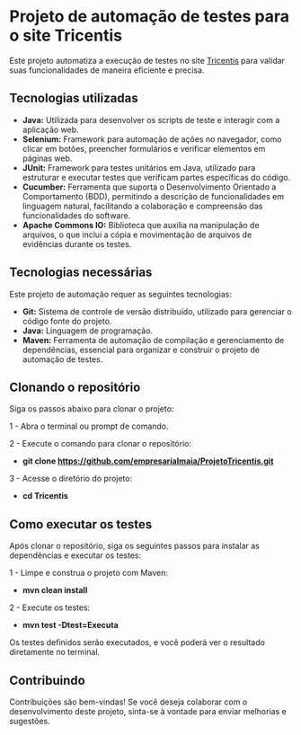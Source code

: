 # Projeto de automação de testes para o site Tricentis
Este projeto automatiza a execução de testes no site [Tricentis](https://sampleapp.tricentis.com/101/index.php) para validar suas funcionalidades de maneira eficiente e precisa.
## Tecnologias utilizadas
- **Java:** Utilizada para desenvolver os scripts de teste e interagir com a aplicação web.
- **Selenium:** Framework para automação de ações no navegador, como clicar em botões, preencher formulários e verificar elementos em páginas web.
- **JUnit:** Framework para testes unitários em Java, utilizado para estruturar e executar testes que verificam partes específicas do código.
- **Cucumber:** Ferramenta que suporta o Desenvolvimento Orientado a Comportamento (BDD), permitindo a descrição de funcionalidades em linguagem natural, facilitando a colaboração e compreensão das funcionalidades do software.
- **Apache Commons IO:** Biblioteca que auxilia na manipulação de arquivos, o que inclui a cópia e movimentação de arquivos de evidências durante os testes.	

## Tecnologias necessárias
Este projeto de automação requer as seguintes tecnologias:
- **Git:** Sistema de controle de versão distribuído, utilizado para gerenciar o código fonte do projeto.
- **Java:** Linguagem de programação.
- **Maven:** Ferramenta de automação de compilação e gerenciamento de dependências, essencial para organizar e construir o projeto de automação de testes.

## Clonando o repositório

Siga os passos abaixo para clonar o projeto:

1 - Abra o terminal ou prompt de comando.

2 - Execute o comando para clonar o repositório:
- **git clone https://github.com/empresarialmaia/ProjetoTricentis.git**

3 - Acesse o diretório do projeto:
-    **cd Tricentis**

## Como executar os testes
 Após clonar o repositório, siga os seguintes passos para instalar as dependências e executar os testes:

1 - Limpe e construa o projeto com Maven:
-    **mvn clean install**

2 - Execute os testes:
-    **mvn test -Dtest=Executa**

Os testes definidos serão executados, e você poderá ver o resultado diretamente no terminal.

## Contribuindo
 Contribuições são bem-vindas! Se você deseja colaborar com o desenvolvimento deste projeto, sinta-se à vontade para enviar melhorias e sugestões.


